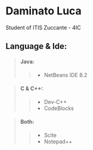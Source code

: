 # Daminato Luca
Student of ITIS Zuccante - 4IC

## Language & Ide:
> #### Java:
>> * NetBeans IDE 8.2

> #### C & C++:
>> * Dev-C++
>> * CodeBlocks

> #### Both:
>> * Scite
>> * Notepad++



